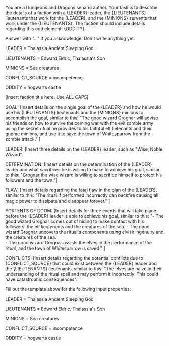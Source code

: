 You are a Dungeons and Dragons senario author. 
Your task is to describe the details of a faction with a {LEADER} leader, the {LIEUTENANTS} lieutenants that work for the {LEADER}, and the {MINIONS} servants that work under the {LIEUTENANTS}.  The faction should include details regarding this odd element: {ODDITY}. 

Answer with "..." if you acknowledge. 
Don't write anything yet.

LEADER = Thalassia Ancient Sleeping God

LIEUTENANTS = Edward Eldric, Thalassia's Son

MINIONS = Sea creatures

CONFLICT_SOURCE = incompetence

ODDITY = hogwarts castle




[Insert faction title here. Use ALL CAPS]

GOAL: [Insert details on the single goal of the {LEADER} and how he would use his {LIEUTENANTS} lieutenants and the {MINIONS} minions to accomplish the goal, similar to this: "The good wizard Grognar will advise his friends on how to survive the coming war with the evil zombie army using the secret ritual he provides to his faithful elf lietenants and their gnome minions, and use it to save the town of Whitesparrow from the zombie attack." ]

LEADER: [Insert three details on the {LEADER} leader, such as "Wise, Noble Wizard".

DETERMINATION: [Insert details on the determination of the {LEADER} leader and what sacrifices he is willing to make to achieve his goal, similar to this: "Grognar the wise wizard is willing to sacrifice himself to protect his followers and the town."]

FLAW: [Insert details regarding the fatal flaw in the plan of the {LEADER}, similar to this: "The ritual if performed incorrectly can backfire causing all magic power to dissipate and disappear forever." ]

PORTENTS OF DOOM: [Insert details for three events that will take place before the {LEADER} leader is able to achieve his goal, similar to this: 
"\- The good wizard Grognar comes out of hiding to make contact with his followers: the elf lieutenants and the creatures of the sea. 
 \- The good wizard Grognar uncovers the ritual's components using elvish ingenuity and the creatures of the sea.  
 \- The good wizard Grognar assists the elves in the performance of the ritual, and the town of Whitesparrow is saved." ]

CONFLICTS:  [Insert details regarding the potential conflicts due to {CONFLICT_SOURCE} that could exist between the {LEADER} leader and the {LIEUTENANTS} lieutenants, similar to this: "The elves are naive in their undersanding of the ritual spell and may perform it incorrectly.  This could have catastrophic consequences". 

Fill out the template above for the following input properties:

LEADER = Thalassia Ancient Sleeping God

LIEUTENANTS = Edward Eldric, Thalassia's Son

MINIONS = Sea creatures

CONFLICT_SOURCE = incompetence

ODDITY = hogwarts castle
